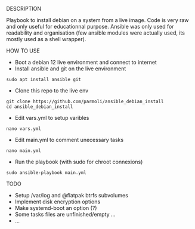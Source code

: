 DESCRIPTION

Playbook to install debian on a system from a live image. Code is very raw and only useful for educationnal purpose. Ansible was only used for readability and organisation (few ansible modules were actually used, its mostly used as a shell wrapper).

HOW TO USE

- Boot a debian 12 live environment and connect to internet
- Install ansible and git on the live environment
```
sudo apt install ansible git
```
- Clone this repo to the live env
```
git clone https://github.com/parmoli/ansible_debian_install
cd ansible_debian_install
```
- Edit vars.yml to setup varibles
```
nano vars.yml
```
- Edit main.yml to comment unecessary tasks
```
nano main.yml
```  
- Run the playbook (with sudo for chroot connexions)
```
sudo ansible-playbook main.yml
```

TODO

- Setup /var/log and @flatpak btrfs subvolumes
- Implement disk encryption options
- Make systemd-boot an option (?)
- Some tasks files are unfinished/empty ...
- ...

